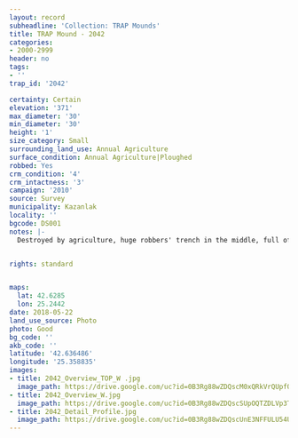 ```yaml
---
layout: record
subheadline: 'Collection: TRAP Mounds'
title: TRAP Mound - 2042
categories:
- 2000-2999
header: no
tags:
- ''
trap_id: '2042'

certainty: Certain
elevation: '371'
max_diameter: '30'
min_diameter: '30'
height: '1'
size_category: Small
surrounding_land_use: Annual Agriculture
surface_condition: Annual Agriculture|Ploughed
robbed: Yes
crm_condition: '4'
crm_intactness: '3'
campaign: '2010'
source: Survey
municipality: Kazanlak
locality: ''
bgcode: DS001
notes: |-
  Destroyed by agriculture, huge robbers' trench in the middle, full of water, going to the bedrock.


rights: standard


maps:
  lat: 42.6285
  lon: 25.2442
date: 2018-05-22
land_use_source: Photo
photo: Good
bg_code: ''
akb_code: ''
latitude: '42.636486'
longitude: '25.358835'
images:
- title: 2042_Overview_TOP_W .jpg
  image_path: https://drive.google.com/uc?id=0B3Rg88wZDQscM0xQRkVrQUpfOUU
- title: 2042_Overview_W.jpg
  image_path: https://drive.google.com/uc?id=0B3Rg88wZDQscSUpOQTZDLVp3T1k
- title: 2042_Detail_Profile.jpg
  image_path: https://drive.google.com/uc?id=0B3Rg88wZDQscUnE3NFFULU54UEk
---
```

